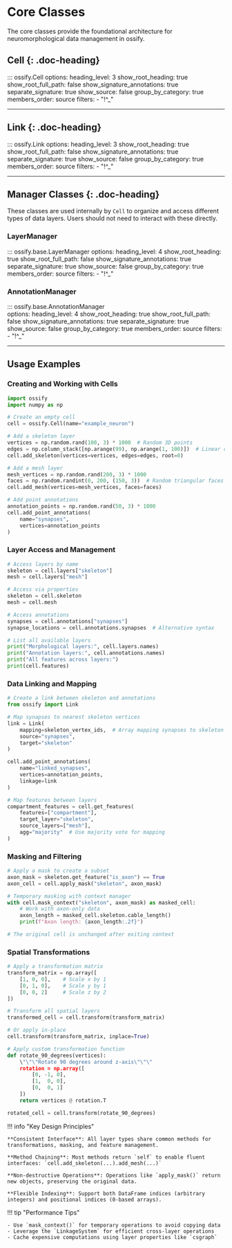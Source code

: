 # Core Classes

The core classes provide the foundational architecture for neuromorphological data management in ossify.

## Cell {: .doc-heading}

::: ossify.Cell
    options:
        heading_level: 3
        show_root_heading: true
        show_root_full_path: false
        show_signature_annotations: true
        separate_signature: true
        show_source: false
        group_by_category: true
        members_order: source
        filters:
          - "!^_"

---

## Link {: .doc-heading}

::: ossify.Link
    options:
        heading_level: 3
        show_root_heading: true
        show_root_full_path: false
        show_signature_annotations: true
        separate_signature: true
        show_source: false
        group_by_category: true
        members_order: source
        filters:
          - "!^_"

---

## Manager Classes {: .doc-heading}

These classes are used internally by `Cell` to organize and access different types of data layers.
Users should not need to interact with these directly.

### LayerManager

::: ossify.base.LayerManager
    options:
        heading_level: 4
        show_root_heading: true
        show_root_full_path: false
        show_signature_annotations: true
        separate_signature: true
        show_source: false
        group_by_category: true
        members_order: source
        filters:
          - "!^_"

### AnnotationManager

::: ossify.base.AnnotationManager  
    options:
        heading_level: 4
        show_root_heading: true
        show_root_full_path: false
        show_signature_annotations: true
        separate_signature: true
        show_source: false
        group_by_category: true
        members_order: source
        filters:
          - "!^_"

---

## Usage Examples

### Creating and Working with Cells

```python
import ossify
import numpy as np

# Create an empty cell
cell = ossify.Cell(name="example_neuron")

# Add a skeleton layer
vertices = np.random.rand(100, 3) * 1000  # Random 3D points
edges = np.column_stack([np.arange(99), np.arange(1, 100)])  # Linear chain
cell.add_skeleton(vertices=vertices, edges=edges, root=0)

# Add a mesh layer  
mesh_vertices = np.random.rand(200, 3) * 1000
faces = np.random.randint(0, 200, (150, 3))  # Random triangular faces
cell.add_mesh(vertices=mesh_vertices, faces=faces)

# Add point annotations
annotation_points = np.random.rand(50, 3) * 1000
cell.add_point_annotations(
    name="synapses", 
    vertices=annotation_points
)
```

### Layer Access and Management

```python
# Access layers by name
skeleton = cell.layers["skeleton"]  
mesh = cell.layers["mesh"]

# Access via properties
skeleton = cell.skeleton
mesh = cell.mesh

# Access annotations
synapses = cell.annotations["synapses"]
synapse_locations = cell.annotations.synapses  # Alternative syntax

# List all available layers
print("Morphological layers:", cell.layers.names)
print("Annotation layers:", cell.annotations.names)
print("All features across layers:")
print(cell.features)
```

### Data Linking and Mapping

```python
# Create a link between skeleton and annotations
from ossify import Link

# Map synapses to nearest skeleton vertices
link = Link(
    mapping=skeleton_vertex_ids,  # Array mapping synapses to skeleton vertices
    source="synapses",
    target="skeleton"
)

cell.add_point_annotations(
    name="linked_synapses",
    vertices=annotation_points,
    linkage=link
)

# Map features between layers
compartment_features = cell.get_features(
    features=["compartment"], 
    target_layer="skeleton",
    source_layers=["mesh"],
    agg="majority"  # Use majority vote for mapping
)
```

### Masking and Filtering

```python
# Apply a mask to create a subset
axon_mask = skeleton.get_feature("is_axon") == True
axon_cell = cell.apply_mask("skeleton", axon_mask)

# Temporary masking with context manager
with cell.mask_context("skeleton", axon_mask) as masked_cell:
    # Work with axon-only data
    axon_length = masked_cell.skeleton.cable_length()
    print(f"Axon length: {axon_length:.2f}")

# The original cell is unchanged after exiting context
```

### Spatial Transformations

```python
# Apply a transformation matrix
transform_matrix = np.array([
    [1, 0, 0],    # Scale x by 1
    [0, 1, 0],    # Scale y by 1  
    [0, 0, 2]     # Scale z by 2
])

# Transform all spatial layers
transformed_cell = cell.transform(transform_matrix)

# Or apply in-place
cell.transform(transform_matrix, inplace=True)

# Apply custom transformation function
def rotate_90_degrees(vertices):
    \"\"\"Rotate 90 degrees around z-axis\"\"\"
    rotation = np.array([
        [0, -1, 0],
        [1,  0, 0], 
        [0,  0, 1]
    ])
    return vertices @ rotation.T

rotated_cell = cell.transform(rotate_90_degrees)
```

!!! info "Key Design Principles"
    
    **Consistent Interface**: All layer types share common methods for transformations, masking, and feature management.
    
    **Method Chaining**: Most methods return `self` to enable fluent interfaces: `cell.add_skeleton(...).add_mesh(...)`
    
    **Non-destructive Operations**: Operations like `apply_mask()` return new objects, preserving the original data.
    
    **Flexible Indexing**: Support both DataFrame indices (arbitrary integers) and positional indices (0-based arrays).

!!! tip "Performance Tips"
    
    - Use `mask_context()` for temporary operations to avoid copying data
    - Leverage the `LinkageSystem` for efficient cross-layer operations
    - Cache expensive computations using layer properties like `csgraph`